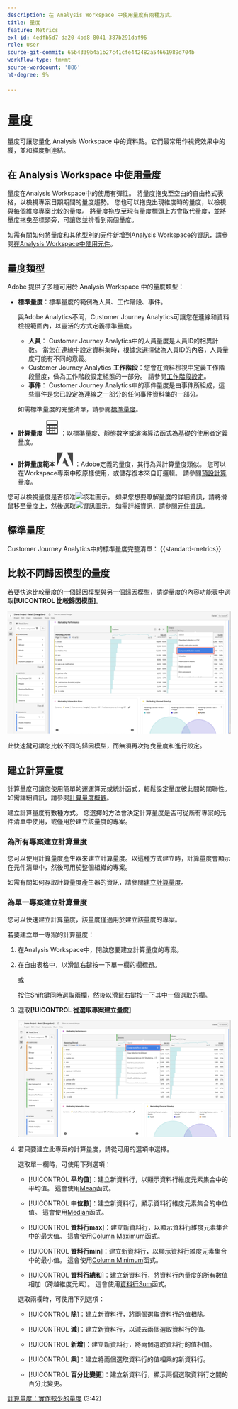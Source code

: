 ```yaml
---
description: 在 Analysis Workspace 中使用量度有兩種方式。
title: 量度
feature: Metrics
exl-id: 4edfb5d7-da20-4bd8-8041-387b291daf96
role: User
source-git-commit: 65b4339b4a1b27c41cfe442482a54661989d704b
workflow-type: tm+mt
source-wordcount: '886'
ht-degree: 9%

---
```


# 量度

量度可讓您量化 Analysis Workspace 中的資料點。它們最常用作視覺效果中的欄，並和維度相連結。

## 在 Analysis Workspace 中使用量度

量度在Analysis Workspace中的使用有彈性。 將量度拖曳至空白的自由格式表格，以檢視專案日期期間的量度趨勢。 您也可以拖曳出現維度時的量度，以檢視與每個維度專案比較的量度。 將量度拖曳至現有量度標頭上方會取代量度，並將量度拖曳至標頭旁，可讓您並排看到兩個量度。

如需有關如何將量度和其他型別的元件新增到Analysis Workspace的資訊，請參閱[在Analysis Workspace中使用元件](/help/components/use-components-in-workspace.md)。


## 量度類型

Adobe 提供了多種可用於 Analysis Workspace 中的量度類型：


* **標準量度**：標準量度的範例為人員、工作階段、事件。

  與Adobe Analytics不同，Customer Journey Analytics可讓您在連線和資料檢視範圍內，以靈活的方式定義標準量度。

   * **人員**： Customer Journey Analytics中的人員量度是人員ID的相異計數。 當您在連線中設定資料集時，根據您選擇做為人員ID的內容，人員量度可能有不同的意義。
   * Customer Journey Analytics **工作階段**：您會在資料檢視中定義工作階段量度，做為工作階段設定組態的一部分。 請參閱[工作階段設定](/help/data-views/session-settings.md)。
   * **事件**： Customer Journey Analytics中的事件量度是由事件所組成，這些事件是您已設定為連線之一部分的任何事件資料集的一部分。

  如需標準量度的完整清單，請參閱[標準量度](#standard-metrics)。

* **計算量度** ![電腦](/help/assets/icons/Calculator.svg)：以標準量度、靜態數字或演演算法函式為基礎的使用者定義量度。

* **計算量度範本** ![AdobeLogoSmall](/help/assets/icons/AdobeLogoSmall.svg) ：Adobe定義的量度，其行為與計算量度類似。 您可以在Workspace專案中照原樣使用，或儲存復本來自訂邏輯。 請參閱[預設計算量度](calc-metrics/cm-workflow/../default-calcmetrics.md)。

您可以檢視量度是否核准![核准圖示](https://spectrum.adobe.com/static/icons/ui_18/CheckmarkSize100.svg)。 如果您想要瞭解量度的詳細資訊，請將滑鼠移至量度上，然後選取![資訊圖示](https://spectrum.adobe.com/static/icons/workflow_18/Smock_InfoOutline_18_N.svg)。 如需詳細資訊，請參閱[元件資訊](use-components-in-workspace.md#component-info)。


## 標準量度

Customer Journey Analytics中的標準量度完整清單：
{{standard-metrics}}

## 比較不同歸因模型的量度

若要快速比較量度的一個歸因模型與另一個歸因模型，請從量度的內容功能表中選取&#x200B;**[!UICONTROL 比較歸因模型]**。

![Workspace面板醒目提示比較歸因模型](assets/compare-attribution.png)

此快速鍵可讓您比較不同的歸因模型，而無須再次拖曳量度和進行設定。

## 建立計算量度

計算量度可讓您使用簡單的運運算元或統計函式，輕鬆設定量度彼此間的關聯性。 如需詳細資訊，請參閱[計算量度概觀](/help/components/calc-metrics/calc-metr-overview.md)。

建立計算量度有數種方式。 您選擇的方法會決定計算量度是否可從所有專案的元件清單中使用，或僅用於建立該量度的專案。

### 為所有專案建立計算量度

您可以使用計算量度產生器來建立計算量度。以這種方式建立時，計算量度會顯示在元件清單中，然後可用於整個組織的專案。

如需有關如何存取計算量度產生器的資訊，請參閱[建立計算量度](/help/components/calc-metrics/cm-workflow/cm-workflow.md)。

### 為單一專案建立計算量度

您可以快速建立計算量度，該量度僅適用於建立該量度的專案。

若要建立單一專案的計算量度：

1. 在Analysis Workspace中，開啟您要建立計算量度的專案。

1. 在自由表格中，以滑鼠右鍵按一下單一欄的欄標題。

   或

   按住Shift鍵同時選取兩欄，然後以滑鼠右鍵按一下其中一個選取的欄。

1. 選取&#x200B;**[!UICONTROL 從選取專案建立量度]**

   ![Workspace面板反白顯示「從選取專案建立」](assets/create-metric-from-selection.png)

1. 若只要建立此專案的計算量度，請從可用的選項中選擇。

   選取單一欄時，可使用下列選項：

   * [!UICONTROL **平均值**]：建立新資料行，以顯示資料行維度元素集合中的平均值。 這會使用[Mean](/help/components/calc-metrics/cm-functions.md#mean)函式。

   * [!UICONTROL **中位數**]：建立新資料行，顯示資料行維度元素集合的中位值。 這會使用[Median](/help/components/calc-metrics/cm-functions.md#median)函式。

   * [!UICONTROL **資料行max**]：建立新資料行，以顯示資料行維度元素集合中的最大值。 這會使用[Column Maximum](/help/components/calc-metrics/cm-functions.md#column-maximum)函式。

   * [!UICONTROL **資料行min**]：建立新資料行，以顯示資料行維度元素集合中的最小值。 這會使用[Column Minimum](/help/components/calc-metrics/cm-functions.md#column-minimum)函式。

   * [!UICONTROL **資料行總和**]：建立新資料行，將資料行內量度的所有數值相加（跨越維度元素）。 這會使用[資料行Sum](/help/components/calc-metrics/cm-functions.md#column-sum)函式。

   選取兩欄時，可使用下列選項：

   * [!UICONTROL **除**]：建立新資料行，將兩個選取資料行的值相除。

   * [!UICONTROL **減**]：建立新資料行，以減去兩個選取資料行的值。

   * [!UICONTROL **新增**]：建立新資料行，將兩個選取資料行的值相加。

   * [!UICONTROL **乘**]：建立將兩個選取資料行的值相乘的新資料行。

   * [!UICONTROL **百分比變更**]：建立新資料行，顯示兩個選取資料行之間的百分比變更。

[計算量度：實作較少的量度](https://experienceleague.adobe.com/docs/analytics-learn/tutorials/components/calculated-metrics/calculated-metrics-implementationless-metrics.html?lang=zh-Hant) (3:42)


